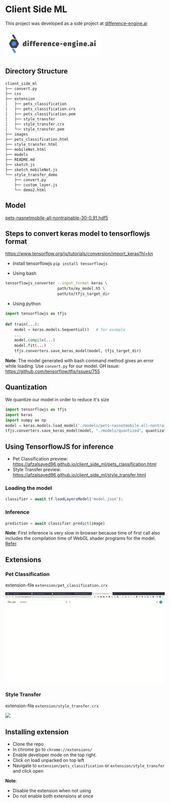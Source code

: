 # Client Side ML

This project was developed as a side project at [difference-engine.ai](difference-engine.ai)

<img width="300px" src="images/difference-engine-logo.jpg">

## Directory Structure

    client_side_ml
    ├── convert.py
    ├── css
    ├── extension
    │   ├── pets_classification
    │   ├── pets_classification.crx
    │   ├── pets_classification.pem
    │   ├── style_transfer
    │   ├── style_transfer.crx
    │   └── style_transfer.pem
    ├── images
    ├── pets_classification.html
    ├── style_transfer.html
    ├── mobileNet.html
    ├── models
    ├── README.md
    ├── sketch.js
    ├── sketch_mobileNet.js
    └── style_transfer_demo
        ├── convert.py
        ├── custom_layer.js
        └── demo2.html

## Model

[pets-nasnetmobile-all-nontrainable-30-0.91.hdf5](https://drive.google.com/file/d/1YW1SQ0C3Qb8bDSYzcwgC1kcBF_lb9716/view?usp=sharing_eip&ts=5c877267)

## Steps to convert keras model to tensorflowjs format

<https://www.tensorflow.org/js/tutorials/conversion/import_keras?hl=kn>

-   Install tensorflowjs
    `pip install tensorflowjs`

-   Using bash

```bash
tensorflowjs_converter --input_format keras \
                       path/to/my_model.h5 \
                       path/to/tfjs_target_dir
```

-   Using python

```python
import tensorflowjs as tfjs

def train(...):
    model = keras.models.Sequential()   # for example
    ...
    model.compile(...)
    model.fit(...)
    tfjs.converters.save_keras_model(model, tfjs_target_dir)
```

**Note**: The model generated with bash command method gives an error
while loading. Use `convert.py` for our model.
GH issue: <https://github.com/tensorflow/tfjs/issues/755>

## Quantization

We quantize our model in order to reduce it's size

```python
import tensorflowjs as tfjs
import keras
import numpy as np
model = keras.models.load_model('./models/pets-nasnetmobile-all-nontrainable-30-0.91.hdf5')
tfjs.converters.save_keras_model(model, "./models/quantized", quantization_dtype=np.uint8)
```

## Using TensorflowJS for inference

-   Pet Classification preview: <https://afzalsayed96.github.io/client_side_ml/pets_classification.html>
-   Style Transfer preview: <https://afzalsayed96.github.io/client_side_ml/style_transfer.html>

### Loading the model

```javascript
classifier = await tf.loadLayersModel('model.json');
```

### Inference

```javascript
prediction = await classifier.predict(image)
```

**Note**: First inference is very slow in browser because time of first call also includes the compilation time of WebGL shader programs for the model. [Refer](https://github.com/tensorflow/tfjs-converter#faq).

## Extensions

### Pet Classification

extension-file `extension/pet_classification.crx`

<img src="images/pet_demo.gif">

### Style Transfer

extension-file `extension/style_transfer.crx`

<img src="images/style_demo.gif">

## Installing extension

-   Clone the repo
-   In chrome go to `chrome://extensions/`
-   Enable developer mode on the top right.
-   Click on load unpacked on top left
-   Navigate to `extension/pets_classification` or `extension/style_transfer` and click open

**Note**: 

-   Disable the extension when not using
-   Do not enable both extensions at once
